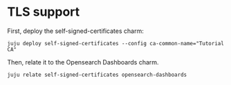 # TLS support

First, deploy the  self-signed-certificates charm:

```
juju deploy self-signed-certificates --config ca-common-name="Tutorial CA"
``````````````````````

Then,  relate it to the Opensearch Dashboards charm.

```
juju relate self-signed-certificates opensearch-dashboards
```
